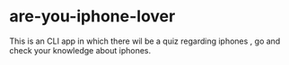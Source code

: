 # are-you-iphone-lover

This is an CLI app in which there wil be a quiz regarding iphones , go and check your knowledge about iphones.
